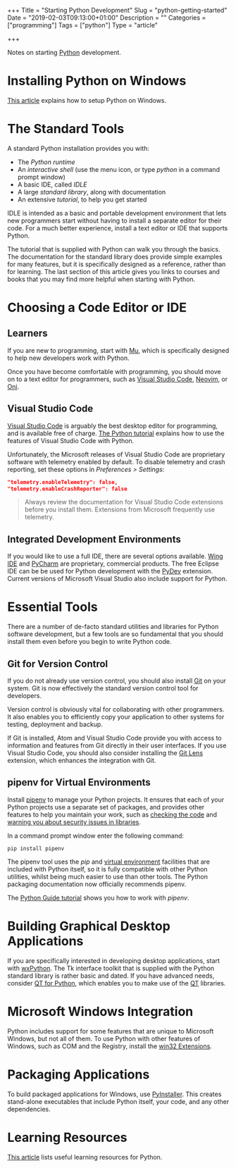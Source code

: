 +++
Title = "Starting Python Development"
Slug = "python-getting-started"
Date = "2019-02-03T09:13:00+01:00"
Description = ""
Categories = ["programming"]
Tags = ["python"]
Type = "article"

+++

Notes on starting [Python](https://www.python.org/) development.

<!--more-->

# Installing Python on Windows

[This article](https://www.stuartellis.name/articles/python-development-windows) explains how to setup Python on Windows.

# The Standard Tools

A standard Python installation provides you with:

- The _Python runtime_
- An _interactive shell_ (use the menu icon, or type _python_ in a
  command prompt window)
- A basic IDE, called _IDLE_
- A large _standard library_, along with documentation
- An extensive _tutorial_, to help you get started

IDLE is intended as a basic and portable development environment that
lets new programmers start without having to install a separate editor for their code. For a much better experience, install a text editor or IDE that supports Python.

The tutorial that is supplied with Python can walk you through the basics. The documentation for the standard library does provide simple examples for many features, but it is specifically designed as a reference, rather than for learning. The last section of this article gives you links to courses and books that you may find more helpful when starting with Python.

# Choosing a Code Editor or IDE

## Learners

If you are new to programming, start with [Mu](https://codewith.mu/), which is specifically designed to help new developers work with Python.

Once you have become comfortable with programming, you should move on to a text editor for programmers, such as [Visual Studio Code](https://code.visualstudio.com), [Neovim](https://neovim.io), or [Oni](https://www.onivim.io/).

## Visual Studio Code 

[Visual Studio Code](https://code.visualstudio.com) is arguably the best desktop editor for programming, and is available free of charge. [The Python tutorial](https://code.visualstudio.com/docs/python/python-tutorial) explains how to use the features of Visual Studio Code with Python. 

Unfortunately, the Microsoft releases of Visual Studio Code are proprietary software with telemetry enabled by default. To disable telemetry and crash reporting, set these options in _Preferences > Settings_:

```json
"telemetry.enableTelemetry": false,
"telemetry.enableCrashReporter": false
```

> Always review the documentation for Visual Studio Code extensions before you install them. Extensions from Microsoft frequently use telemetry.

## Integrated Development Environments

If you would like to use a full IDE, there are several options available. [Wing IDE](http://www.wingware.com/) and [PyCharm](https://www.jetbrains.com/pycharm/) are proprietary, commercial products. The free Eclipse IDE can be be used for Python development with the [PyDev](http://www.pydev.org/) extension. Current versions of Microsoft Visual Studio also include support for Python.

# Essential Tools

There are a number of de-facto standard utilities and libraries for
Python software development, but a few tools are so fundamental that you
should install them even before you begin to write Python code.

## Git for Version Control

If you do not already use version control, you should also install [Git](http://git-scm.com/) on your
system. Git is now effectively the standard version control tool for developers.

Version control is obviously vital for collaborating with other programmers. It also enables you to efficiently copy your application to other systems for testing, deployment and backup.

If Git is installed, Atom and Visual Studio Code provide you with access to information and features from Git directly in their user interfaces. If you use Visual Studio Code, you should also consider installing the [Git Lens](https://marketplace.visualstudio.com/items?itemName=eamodio.gitlens) extension, which enhances the integration with Git.

## pipenv for Virtual Environments

Install [pipenv](https://docs.pipenv.org/) to manage your Python projects. It ensures that each of your Python projects use a separate set of packages, and provides other features to help you maintain your work, such as [checking the code](https://docs.pipenv.org/advanced/#code-style-checking) and [warning you about security issues in libraries](https://docs.pipenv.org/advanced/#detection-of-security-vulnerabilities).

In a command prompt window enter the following command:

    pip install pipenv

The pipenv tool uses the _pip_ and [virtual environment](https://docs.python.org/3/tutorial/venv.html) facilities that are included with Python itself, so it is fully compatible with other Python utilities, whilst being much easier to use than other tools. The Python packaging documentation now officially recommends pipenv.

The [Python Guide tutorial](http://docs.python-guide.org/en/latest/dev/virtualenvs/) shows you how to work with _pipenv_.

# Building Graphical Desktop Applications

If you are specifically interested in developing desktop applications, start with [wxPython](http://wxpython.org/). The Tk interface toolkit that is supplied with the Python standard library is rather basic and dated. If you have advanced needs, consider [QT for Python](https://www.qt.io/qt-for-python), which enables you to make use of the [QT](https://www.qt.io/) libraries. 

# Microsoft Windows Integration

Python includes support for some features that are unique to Microsoft Windows, but not all of them. To use Python with other features of Windows, such as COM and the Registry, install the [win32 Extensions](https://github.com/mhammond/pywin32).

# Packaging Applications

To build packaged applications for Windows, use [PyInstaller](http://www.pyinstaller.org/). This creates stand-alone executables that include Python itself, your code, and any other dependencies.

# Learning Resources

[This article](https://www.stuartellis.name/articles/python-learning-resources) lists useful learning resources for Python.
